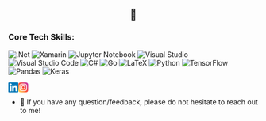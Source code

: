 <p align="center"> 
<a <img src="https://user-images.githubusercontent.com/72252866/162438209-888a2669-e0e8-432e-83df-de6c6a9cac16.png" alt="my banner"></a> 
</p> 

 <h2 align="center"> 🤖 

 </h2> 

### Core Tech Skills:
![.Net](https://img.shields.io/badge/.NET-5C2D91?style=for-the-badge&logo=.net&logoColor=white)
![Xamarin](https://img.shields.io/badge/Xamarin-3199DC?style=for-the-badge&logo=xamarin&logoColor=white)
![Jupyter Notebook](https://img.shields.io/badge/jupyter-%23FA0F00.svg?style=for-the-badge&logo=jupyter&logoColor=white)
![Visual Studio](https://img.shields.io/badge/Visual%20Studio-5C2D91.svg?style=for-the-badge&logo=visual-studio&logoColor=white)
![Visual Studio Code](https://img.shields.io/badge/Visual%20Studio%20Code-0078d7.svg?style=for-the-badge&logo=visual-studio-code&logoColor=white)
![C#](https://img.shields.io/badge/c%23-%23239120.svg?style=for-the-badge&logo=c-sharp&logoColor=white)
![Go](https://img.shields.io/badge/go-%2300ADD8.svg?style=for-the-badge&logo=go&logoColor=white)
![LaTeX](https://img.shields.io/badge/latex-%23008080.svg?style=for-the-badge&logo=latex&logoColor=white)
![Python](https://img.shields.io/badge/python-3670A0?style=for-the-badge&logo=python&logoColor=ffdd54)
![TensorFlow](https://img.shields.io/badge/TensorFlow-%23FF6F00.svg?style=for-the-badge&logo=TensorFlow&logoColor=white)
![Pandas](https://img.shields.io/badge/pandas-%23150458.svg?style=for-the-badge&logo=pandas&logoColor=white)
![Keras](https://img.shields.io/badge/Keras-%23D00000.svg?style=for-the-badge&logo=Keras&logoColor=white)

 
 <a href="https://www.linkedin.com/in/florianstanglmeier/"><img align="left" src="https://raw.githubusercontent.com/flo-s99/flo-s99/main/files/linkedin.svg" alt="Flo | LinkedIn" width="20px"/></a> 
 
 <a href="https://www.instagram.com/flo.stng/"><img align="left" src="https://raw.githubusercontent.com/flo-s99/flo-s99/main/files/instagram.svg" alt="Flo | Instagram" width="20px"/></a> 
 </br>
 
- 💬 If you have any question/feedback, please do not hesitate to reach out to me!
 


